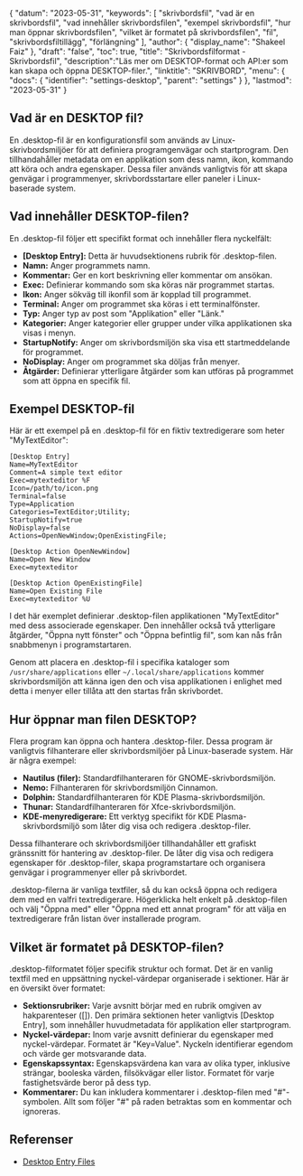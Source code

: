 {
"datum": "2023-05-31",
  "keywords": [
"skrivbordsfil",
"vad är en skrivbordsfil",
"vad innehåller skrivbordsfilen",
"exempel skrivbordsfil",
"hur man öppnar skrivbordsfilen",
"vilket är formatet på skrivbordsfilen",
"fil",
"skrivbordsfiltillägg",
"förlängning"
],
  "author": {
"display_name": "Shakeel Faiz"
},
"draft": "false",
"toc": true,
"title": "Skrivbordsfilformat - Skrivbordsfil",
  "description":"Läs mer om DESKTOP-format och API:er som kan skapa och öppna DESKTOP-filer.",
"linktitle": "SKRIVBORD",
  "menu": {
    "docs": {
      "identifier": "settings-desktop",
      "parent": "settings"
}
},
"lastmod": "2023-05-31"
}

## Vad är en DESKTOP fil?

En .desktop-fil är en konfigurationsfil som används av Linux-skrivbordsmiljöer för att definiera programgenvägar och startprogram. Den tillhandahåller metadata om en applikation som dess namn, ikon, kommando att köra och andra egenskaper. Dessa filer används vanligtvis för att skapa genvägar i programmenyer, skrivbordsstartare eller paneler i Linux-baserade system.

## Vad innehåller DESKTOP-filen?

En .desktop-fil följer ett specifikt format och innehåller flera nyckelfält:

- **[Desktop Entry]:** Detta är huvudsektionens rubrik för .desktop-filen.
- **Namn:** Anger programmets namn.
- **Kommentar:** Ger en kort beskrivning eller kommentar om ansökan.
- **Exec:** Definierar kommando som ska köras när programmet startas.
- **Ikon:** Anger sökväg till ikonfil som är kopplad till programmet.
- **Terminal:** Anger om programmet ska köras i ett terminalfönster.
- **Typ:** Anger typ av post som "Applikation" eller "Länk."
- **Kategorier:** Anger kategorier eller grupper under vilka applikationen ska visas i menyn.
- **StartupNotify:** Anger om skrivbordsmiljön ska visa ett startmeddelande för programmet.
- **NoDisplay:** Anger om programmet ska döljas från menyer.
- **Åtgärder:** Definierar ytterligare åtgärder som kan utföras på programmet som att öppna en specifik fil.

## Exempel DESKTOP-fil

Här är ett exempel på en .desktop-fil för en fiktiv textredigerare som heter "MyTextEditor":

```
[Desktop Entry]
Name=MyTextEditor
Comment=A simple text editor
Exec=mytexteditor %F
Icon=/path/to/icon.png
Terminal=false
Type=Application
Categories=TextEditor;Utility;
StartupNotify=true
NoDisplay=false
Actions=OpenNewWindow;OpenExistingFile;

[Desktop Action OpenNewWindow]
Name=Open New Window
Exec=mytexteditor

[Desktop Action OpenExistingFile]
Name=Open Existing File
Exec=mytexteditor %U
```

I det här exemplet definierar .desktop-filen applikationen "MyTextEditor" med dess associerade egenskaper. Den innehåller också två ytterligare åtgärder, "Öppna nytt fönster" och "Öppna befintlig fil", som kan nås från snabbmenyn i programstartaren.

Genom att placera en .desktop-fil i specifika kataloger som `/usr/share/applications` eller `~/.local/share/applications` kommer skrivbordsmiljön att känna igen den och visa applikationen i enlighet med detta i menyer eller tillåta att den startas från skrivbordet.

## Hur öppnar man filen DESKTOP?

Flera program kan öppna och hantera .desktop-filer. Dessa program är vanligtvis filhanterare eller skrivbordsmiljöer på Linux-baserade system. Här är några exempel:

- **Nautilus (filer):** Standardfilhanteraren för GNOME-skrivbordsmiljön.
- **Nemo:** Filhanteraren för skrivbordsmiljön Cinnamon.
- **Dolphin:** Standardfilhanteraren för KDE Plasma-skrivbordsmiljön.
- **Thunar:** Standardfilhanteraren för Xfce-skrivbordsmiljön.
- **KDE-menyredigerare:** Ett verktyg specifikt för KDE Plasma-skrivbordsmiljö som låter dig visa och redigera .desktop-filer.

Dessa filhanterare och skrivbordsmiljöer tillhandahåller ett grafiskt gränssnitt för hantering av .desktop-filer. De låter dig visa och redigera egenskaper för .desktop-filer, skapa programstartare och organisera genvägar i programmenyer eller på skrivbordet.

.desktop-filerna är vanliga textfiler, så du kan också öppna och redigera dem med en valfri textredigerare. Högerklicka helt enkelt på .desktop-filen och välj "Öppna med" eller "Öppna med ett annat program" för att välja en textredigerare från listan över installerade program.

## Vilket är formatet på DESKTOP-filen?

.desktop-filformatet följer specifik struktur och format. Det är en vanlig textfil med en uppsättning nyckel-värdepar organiserade i sektioner. Här är en översikt över formatet:

- **Sektionsrubriker:** Varje avsnitt börjar med en rubrik omgiven av hakparenteser ([]). Den primära sektionen heter vanligtvis [Desktop Entry], som innehåller huvudmetadata för applikation eller startprogram.
- **Nyckel-värdepar:** Inom varje avsnitt definierar du egenskaper med nyckel-värdepar. Formatet är "Key=Value". Nyckeln identifierar egendom och värde ger motsvarande data.
- **Egenskapssyntax:** Egenskapsvärdena kan vara av olika typer, inklusive strängar, booleska värden, filsökvägar eller listor. Formatet för varje fastighetsvärde beror på dess typ.
- **Kommentarer:** Du kan inkludera kommentarer i .desktop-filen med "#"-symbolen. Allt som följer "#" på raden betraktas som en kommentar och ignoreras.

## Referenser
* [Desktop Entry Files](https://www.baeldung.com/linux/desktop-entry-files)

